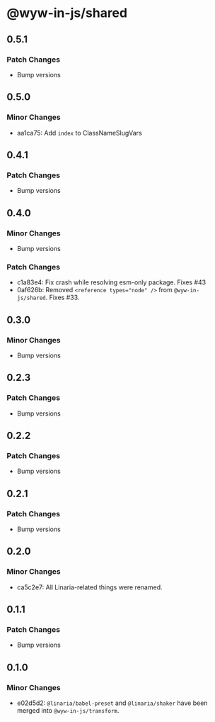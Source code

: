 # @wyw-in-js/shared

## 0.5.1

### Patch Changes

- Bump versions

## 0.5.0

### Minor Changes

- aa1ca75: Add `index` to ClassNameSlugVars

## 0.4.1

### Patch Changes

- Bump versions

## 0.4.0

### Minor Changes

- Bump versions

### Patch Changes

- c1a83e4: Fix crash while resolving esm-only package. Fixes #43
- 0af626b: Removed `<reference types="node" />` from `@wyw-in-js/shared`. Fixes #33.

## 0.3.0

### Minor Changes

- Bump versions

## 0.2.3

### Patch Changes

- Bump versions

## 0.2.2

### Patch Changes

- Bump versions

## 0.2.1

### Patch Changes

- Bump versions

## 0.2.0

### Minor Changes

- ca5c2e7: All Linaria-related things were renamed.

## 0.1.1

### Patch Changes

- Bump versions

## 0.1.0

### Minor Changes

- e02d5d2: `@linaria/babel-preset` and `@linaria/shaker` have been merged into `@wyw-in-js/transform`.
